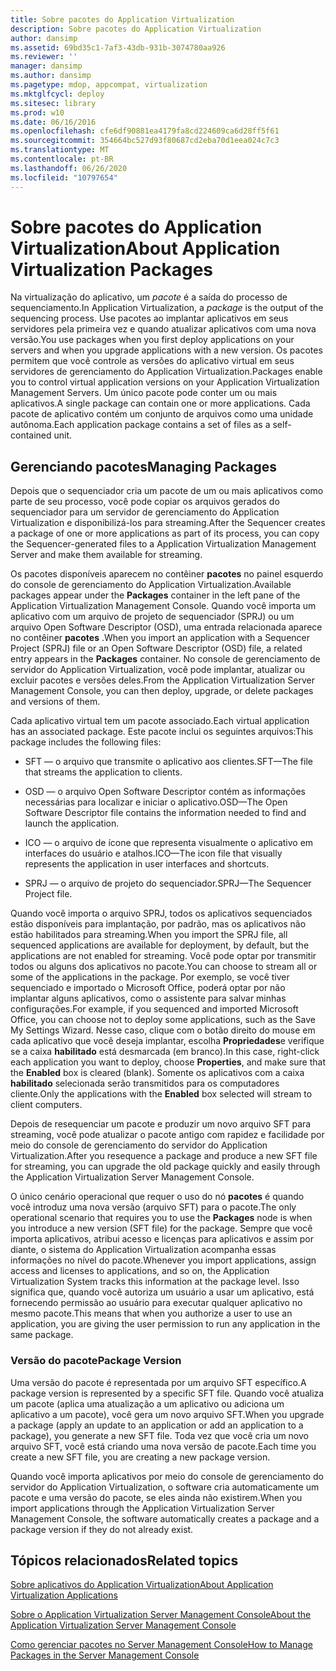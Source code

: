 ```yaml
---
title: Sobre pacotes do Application Virtualization
description: Sobre pacotes do Application Virtualization
author: dansimp
ms.assetid: 69bd35c1-7af3-43db-931b-3074780aa926
ms.reviewer: ''
manager: dansimp
ms.author: dansimp
ms.pagetype: mdop, appcompat, virtualization
ms.mktglfcycl: deploy
ms.sitesec: library
ms.prod: w10
ms.date: 06/16/2016
ms.openlocfilehash: cfe6df90881ea4179fa8cd224609ca6d28ff5f61
ms.sourcegitcommit: 354664bc527d93f80687cd2eba70d1eea024c7c3
ms.translationtype: MT
ms.contentlocale: pt-BR
ms.lasthandoff: 06/26/2020
ms.locfileid: "10797654"
---
```

# <span data-ttu-id="c0590-103">Sobre pacotes do Application Virtualization</span><span class="sxs-lookup"><span data-stu-id="c0590-103">About Application Virtualization Packages</span></span>


<span data-ttu-id="c0590-104">Na virtualização do aplicativo, um *pacote* é a saída do processo de sequenciamento.</span><span class="sxs-lookup"><span data-stu-id="c0590-104">In Application Virtualization, a *package* is the output of the sequencing process.</span></span> <span data-ttu-id="c0590-105">Use pacotes ao implantar aplicativos em seus servidores pela primeira vez e quando atualizar aplicativos com uma nova versão.</span><span class="sxs-lookup"><span data-stu-id="c0590-105">You use packages when you first deploy applications on your servers and when you upgrade applications with a new version.</span></span> <span data-ttu-id="c0590-106">Os pacotes permitem que você controle as versões do aplicativo virtual em seus servidores de gerenciamento do Application Virtualization.</span><span class="sxs-lookup"><span data-stu-id="c0590-106">Packages enable you to control virtual application versions on your Application Virtualization Management Servers.</span></span> <span data-ttu-id="c0590-107">Um único pacote pode conter um ou mais aplicativos.</span><span class="sxs-lookup"><span data-stu-id="c0590-107">A single package can contain one or more applications.</span></span> <span data-ttu-id="c0590-108">Cada pacote de aplicativo contém um conjunto de arquivos como uma unidade autônoma.</span><span class="sxs-lookup"><span data-stu-id="c0590-108">Each application package contains a set of files as a self-contained unit.</span></span>

## <span data-ttu-id="c0590-109">Gerenciando pacotes</span><span class="sxs-lookup"><span data-stu-id="c0590-109">Managing Packages</span></span>


<span data-ttu-id="c0590-110">Depois que o sequenciador cria um pacote de um ou mais aplicativos como parte de seu processo, você pode copiar os arquivos gerados do sequenciador para um servidor de gerenciamento do Application Virtualization e disponibilizá-los para streaming.</span><span class="sxs-lookup"><span data-stu-id="c0590-110">After the Sequencer creates a package of one or more applications as part of its process, you can copy the Sequencer-generated files to a Application Virtualization Management Server and make them available for streaming.</span></span>

<span data-ttu-id="c0590-111">Os pacotes disponíveis aparecem no contêiner **pacotes** no painel esquerdo do console de gerenciamento do Application Virtualization.</span><span class="sxs-lookup"><span data-stu-id="c0590-111">Available packages appear under the **Packages** container in the left pane of the Application Virtualization Management Console.</span></span> <span data-ttu-id="c0590-112">Quando você importa um aplicativo com um arquivo de projeto de sequenciador (SPRJ) ou um arquivo Open Software Descriptor (OSD), uma entrada relacionada aparece no contêiner **pacotes** .</span><span class="sxs-lookup"><span data-stu-id="c0590-112">When you import an application with a Sequencer Project (SPRJ) file or an Open Software Descriptor (OSD) file, a related entry appears in the **Packages** container.</span></span> <span data-ttu-id="c0590-113">No console de gerenciamento de servidor do Application Virtualization, você pode implantar, atualizar ou excluir pacotes e versões deles.</span><span class="sxs-lookup"><span data-stu-id="c0590-113">From the Application Virtualization Server Management Console, you can then deploy, upgrade, or delete packages and versions of them.</span></span>

<span data-ttu-id="c0590-114">Cada aplicativo virtual tem um pacote associado.</span><span class="sxs-lookup"><span data-stu-id="c0590-114">Each virtual application has an associated package.</span></span> <span data-ttu-id="c0590-115">Este pacote inclui os seguintes arquivos:</span><span class="sxs-lookup"><span data-stu-id="c0590-115">This package includes the following files:</span></span>

-   <span data-ttu-id="c0590-116">SFT — o arquivo que transmite o aplicativo aos clientes.</span><span class="sxs-lookup"><span data-stu-id="c0590-116">SFT—The file that streams the application to clients.</span></span>

-   <span data-ttu-id="c0590-117">OSD — o arquivo Open Software Descriptor contém as informações necessárias para localizar e iniciar o aplicativo.</span><span class="sxs-lookup"><span data-stu-id="c0590-117">OSD—The Open Software Descriptor file contains the information needed to find and launch the application.</span></span>

-   <span data-ttu-id="c0590-118">ICO — o arquivo de ícone que representa visualmente o aplicativo em interfaces do usuário e atalhos.</span><span class="sxs-lookup"><span data-stu-id="c0590-118">ICO—The icon file that visually represents the application in user interfaces and shortcuts.</span></span>

-   <span data-ttu-id="c0590-119">SPRJ — o arquivo de projeto do sequenciador.</span><span class="sxs-lookup"><span data-stu-id="c0590-119">SPRJ—The Sequencer Project file.</span></span>

<span data-ttu-id="c0590-120">Quando você importa o arquivo SPRJ, todos os aplicativos sequenciados estão disponíveis para implantação, por padrão, mas os aplicativos não estão habilitados para streaming.</span><span class="sxs-lookup"><span data-stu-id="c0590-120">When you import the SPRJ file, all sequenced applications are available for deployment, by default, but the applications are not enabled for streaming.</span></span> <span data-ttu-id="c0590-121">Você pode optar por transmitir todos ou alguns dos aplicativos no pacote.</span><span class="sxs-lookup"><span data-stu-id="c0590-121">You can choose to stream all or some of the applications in the package.</span></span> <span data-ttu-id="c0590-122">Por exemplo, se você tiver sequenciado e importado o Microsoft Office, poderá optar por não implantar alguns aplicativos, como o assistente para salvar minhas configurações.</span><span class="sxs-lookup"><span data-stu-id="c0590-122">For example, if you sequenced and imported Microsoft Office, you can choose not to deploy some applications, such as the Save My Settings Wizard.</span></span> <span data-ttu-id="c0590-123">Nesse caso, clique com o botão direito do mouse em cada aplicativo que você deseja implantar, escolha **Propriedades**e verifique se a caixa **habilitado** está desmarcada (em branco).</span><span class="sxs-lookup"><span data-stu-id="c0590-123">In this case, right-click each application you want to deploy, choose **Properties**, and make sure that the **Enabled** box is cleared (blank).</span></span> <span data-ttu-id="c0590-124">Somente os aplicativos com a caixa **habilitado** selecionada serão transmitidos para os computadores cliente.</span><span class="sxs-lookup"><span data-stu-id="c0590-124">Only the applications with the **Enabled** box selected will stream to client computers.</span></span>

<span data-ttu-id="c0590-125">Depois de resequenciar um pacote e produzir um novo arquivo SFT para streaming, você pode atualizar o pacote antigo com rapidez e facilidade por meio do console de gerenciamento do servidor do Application Virtualization.</span><span class="sxs-lookup"><span data-stu-id="c0590-125">After you resequence a package and produce a new SFT file for streaming, you can upgrade the old package quickly and easily through the Application Virtualization Server Management Console.</span></span>

<span data-ttu-id="c0590-126">O único cenário operacional que requer o uso do nó **pacotes** é quando você introduz uma nova versão (arquivo SFT) para o pacote.</span><span class="sxs-lookup"><span data-stu-id="c0590-126">The only operational scenario that requires you to use the **Packages** node is when you introduce a new version (SFT file) for the package.</span></span> <span data-ttu-id="c0590-127">Sempre que você importa aplicativos, atribui acesso e licenças para aplicativos e assim por diante, o sistema do Application Virtualization acompanha essas informações no nível do pacote.</span><span class="sxs-lookup"><span data-stu-id="c0590-127">Whenever you import applications, assign access and licenses to applications, and so on, the Application Virtualization System tracks this information at the package level.</span></span> <span data-ttu-id="c0590-128">Isso significa que, quando você autoriza um usuário a usar um aplicativo, está fornecendo permissão ao usuário para executar qualquer aplicativo no mesmo pacote.</span><span class="sxs-lookup"><span data-stu-id="c0590-128">This means that when you authorize a user to use an application, you are giving the user permission to run any application in the same package.</span></span>

### <span data-ttu-id="c0590-129">Versão do pacote</span><span class="sxs-lookup"><span data-stu-id="c0590-129">Package Version</span></span>

<span data-ttu-id="c0590-130">Uma versão do pacote é representada por um arquivo SFT específico.</span><span class="sxs-lookup"><span data-stu-id="c0590-130">A package version is represented by a specific SFT file.</span></span> <span data-ttu-id="c0590-131">Quando você atualiza um pacote (aplica uma atualização a um aplicativo ou adiciona um aplicativo a um pacote), você gera um novo arquivo SFT.</span><span class="sxs-lookup"><span data-stu-id="c0590-131">When you upgrade a package (apply an update to an application or add an application to a package), you generate a new SFT file.</span></span> <span data-ttu-id="c0590-132">Toda vez que você cria um novo arquivo SFT, você está criando uma nova versão de pacote.</span><span class="sxs-lookup"><span data-stu-id="c0590-132">Each time you create a new SFT file, you are creating a new package version.</span></span>

<span data-ttu-id="c0590-133">Quando você importa aplicativos por meio do console de gerenciamento do servidor do Application Virtualization, o software cria automaticamente um pacote e uma versão do pacote, se eles ainda não existirem.</span><span class="sxs-lookup"><span data-stu-id="c0590-133">When you import applications through the Application Virtualization Server Management Console, the software automatically creates a package and a package version if they do not already exist.</span></span>

## <span data-ttu-id="c0590-134">Tópicos relacionados</span><span class="sxs-lookup"><span data-stu-id="c0590-134">Related topics</span></span>


[<span data-ttu-id="c0590-135">Sobre aplicativos do Application Virtualization</span><span class="sxs-lookup"><span data-stu-id="c0590-135">About Application Virtualization Applications</span></span>](about-application-virtualization-applications.md)

[<span data-ttu-id="c0590-136">Sobre o Application Virtualization Server Management Console</span><span class="sxs-lookup"><span data-stu-id="c0590-136">About the Application Virtualization Server Management Console</span></span>](about-the-application-virtualization-server-management-console.md)

[<span data-ttu-id="c0590-137">Como gerenciar pacotes no Server Management Console</span><span class="sxs-lookup"><span data-stu-id="c0590-137">How to Manage Packages in the Server Management Console</span></span>](how-to-manage-packages-in-the-server-management-console.md)

 

 






